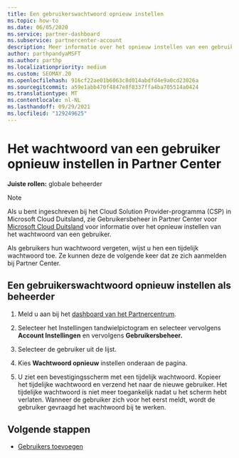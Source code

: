 ```yaml
---
title: Een gebruikerswachtwoord opnieuw instellen
ms.topic: how-to
ms.date: 06/05/2020
ms.service: partner-dashboard
ms.subservice: partnercenter-account
description: Meer informatie over het opnieuw instellen van een gebruikerswachtwoord in Partner Center. Gebruikers ontvangen een tijdelijk wachtwoord de volgende keer dat ze zich aanmelden bij Partner Center.
author: parthpandyaMSFT
ms.author: parthp
ms.localizationpriority: medium
ms.custom: SEOMAY.20
ms.openlocfilehash: 916cf22ae01b6063c8d014abdfd4e9a0cd23026a
ms.sourcegitcommit: a59e1abb470f4847e8f8337ffa4ba705514a0424
ms.translationtype: MT
ms.contentlocale: nl-NL
ms.lasthandoff: 09/29/2021
ms.locfileid: "129249625"
---
```

# <a name="reset-a-users-password-in-partner-center"></a>Het wachtwoord van een gebruiker opnieuw instellen in Partner Center

**Juiste rollen:** globale beheerder

> [!NOTE]  
> Als u bent ingeschreven bij het Cloud Solution Provider-programma (CSP) in Microsoft Cloud Duitsland, zie Gebruikersbeheer in Partner Center voor [Microsoft Cloud Duitsland](user-management-in-partner-center-for-microsoft-cloud-germany.md) voor informatie over het opnieuw instellen van het wachtwoord van een gebruiker.

Als gebruikers hun wachtwoord vergeten, wijst u hen een tijdelijk wachtwoord toe. Ze kunnen deze de volgende keer dat ze zich aanmelden bij Partner Center.

## <a name="reset-a-user-password-as-an-admin"></a>Een gebruikerswachtwoord opnieuw instellen als beheerder

1. Meld u aan bij het [dashboard van het Partnercentrum](https://partner.microsoft.com/dashboard).

2. Selecteer het Instellingen tandwielpictogram en selecteer vervolgens **Account Instellingen** en vervolgens **Gebruikersbeheer.**

3. Selecteer de gebruiker uit de lijst.

4. Kies **Wachtwoord opnieuw** instellen onderaan de pagina.

5. U ziet een bevestigingsscherm met een tijdelijk wachtwoord. Kopieer het tijdelijke wachtwoord en verzend het naar de nieuwe gebruiker. Het tijdelijke wachtwoord is niet meer toegankelijk nadat u het scherm hebt verlaten. Wanneer de gebruiker zich voor het eerst meldt, wordt de gebruiker gevraagd het wachtwoord bij te werken.

## <a name="next-steps"></a>Volgende stappen

- [Gebruikers toevoegen](create-user-accounts-and-set-permissions.md)
